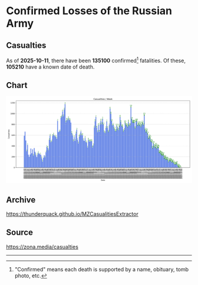 
# Confirmed Losses of the Russian Army

## Casualties

As of **2025-10-11**, there have been **135100** confirmed[^1] fatalities.
Of these, **105210** have a known date of death.

## Chart

![7-Day Intervals Bar Chart](./docs/7days.svg)

## Archive

https://thunderquack.github.io/MZCasualitiesExtractor

## Source

https://zona.media/casualties

---

[^1]: "Confirmed" means each death is supported by a name, obituary, tomb photo, etc.
